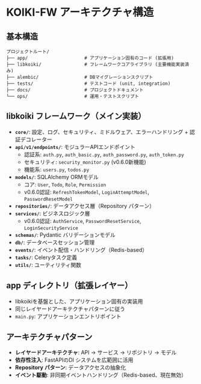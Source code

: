 # KOIKI-FW アーキテクチャ構造

## 基本構造
```
プロジェクトルート/
├── app/                     # アプリケーション固有のコード (拡張用)
├── libkoiki/                # フレームワークコアライブラリ (主要機能実装済み)
├── alembic/                 # DBマイグレーションスクリプト
├── tests/                   # テストコード (unit, integration)
├── docs/                    # プロジェクトドキュメント
└── ops/                     # 運用・テストスクリプト
```

## libkoiki フレームワーク（メイン実装）
- **`core/`**: 設定、ログ、セキュリティ、ミドルウェア、エラーハンドリング + 認証デコレーター
- **`api/v1/endpoints/`**: モジュラーAPIエンドポイント
  - 認証系: `auth.py`, `auth_basic.py`, `auth_password.py`, `auth_token.py`
  - セキュリティ: `security_monitor.py` (v0.6.0新機能)
  - 機能系: `users.py`, `todos.py`
- **`models/`**: SQLAlchemy ORMモデル
  - コア: `User`, `Todo`, `Role`, `Permission`
  - v0.6.0認証: `RefreshTokenModel`, `LoginAttemptModel`, `PasswordResetModel`
- **`repositories/`**: データアクセス層（Repository パターン）
- **`services/`**: ビジネスロジック層
  - v0.6.0認証: `AuthService`, `PasswordResetService`, `LoginSecurityService`
- **`schemas/`**: Pydantic バリデーションモデル
- **`db/`**: データベースセッション管理
- **`events/`**: イベント配信・ハンドリング（Redis-based）
- **`tasks/`**: Celeryタスク定義
- **`utils/`**: ユーティリティ関数

## app ディレクトリ（拡張レイヤー）
- libkoikiを基盤とした、アプリケーション固有の実装用
- 同じレイヤードアーキテクチャパターンに従う
- `main.py`: アプリケーションエントリポイント

## アーキテクチャパターン
- **レイヤードアーキテクチャ**: API → サービス → リポジトリ → モデル
- **依存性注入**: FastAPIのDI システムを広範囲に活用
- **Repository パターン**: データアクセスの抽象化
- **イベント駆動**: 非同期イベントハンドリング（Redis-based、現在無効）